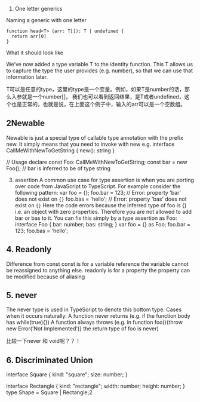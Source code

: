 1. One letter generics
<T>

Naming a generic with one letter

```
function head<T> (arr: T[]): T | undefined {
  return arr[0]
}

```

What it should look like

We’ve now added a type variable T to the identity function. This T allows us to capture the type the user provides (e.g. number), so that we can use that information later.

T可以是任意的type，这里的type是一个变量。例如，如果T是number的话，那么入参就是一个number[]， 我们也可以看到返回结果，是T或者undefined，这个也是正常的，也就是说，在上面这个例子中，输入的arr可以是一个空数组。


## 2Newable
Newable is just a special type of callable type annotation with the prefix new. It simply means that you need to invoke with new e.g.
interface CallMeWithNewToGetString {
  new(): string
}

// Usage
declare const Foo: CallMeWithNewToGetString;
const bar = new Foo(); // bar is inferred to be of type string


3. assertion
A common use case for type assertion is when you are porting over code from JavaScript to TypeScript. For example consider the following pattern:
var foo = {};
foo.bar = 123; // Error: property 'bar' does not exist on `{}`
foo.bas = 'hello'; // Error: property 'bas' does not exist on `{}`
Here the code errors because the inferred type of foo is {} i.e. an object with zero properties. Therefore you are not allowed to add bar or bas to it. You can fix this simply by a type assertion as Foo:
interface Foo {
    bar: number;
    bas: string;
}
var foo = {} as Foo;
foo.bar = 123;
foo.bas = 'hello';

## 4. Readonly
Difference from const
const
is for a variable reference
the variable cannot be reassigned to anything else.
readonly is
for a property
the property can be modified because of aliasing

## 5. never

The never type is used in TypeScript to denote this bottom type. Cases when it occurs naturally:
A function never returns (e.g. if the function body has while(true){})
A function always throws (e.g. in function foo(){throw new Error('Not Implemented')} the return type of foo is never)

比较一下never 和 void呢？？！

## 6. Discriminated Union


interface Square {
    kind: "square";
    size: number;
}

interface Rectangle {
    kind: "rectangle";
    width: number;
    height: number;
}
type Shape = Square | Rectangle;2
